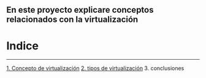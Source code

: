 En este proyecto explicare conceptos relacionados con la virtualización
---
# Indice
---
[1. Concepto de virtualización](Uno.md)
[2. tipos de virtualización](Dos.md)
3. conclusiones
